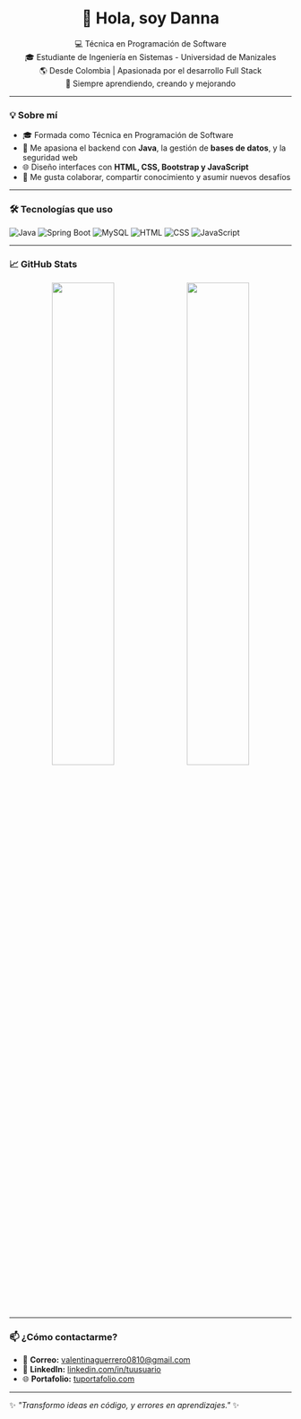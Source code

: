 <h1 align="center">👋 Hola, soy Danna</h1>

<p align="center">
  💻 Técnica en Programación de Software <br>
  🎓 Estudiante de Ingeniería en Sistemas - Universidad de Manizales <br>
  🌎 Desde Colombia | Apasionada por el desarrollo Full Stack <br>
  🚀 Siempre aprendiendo, creando y mejorando
</p>

---

### 💡 Sobre mí

- 🎓 Formada como Técnica en Programación de Software  
- 🧠 Me apasiona el backend con **Java**, la gestión de **bases de datos**, y la seguridad web  
- 🌐 Diseño interfaces con **HTML, CSS, Bootstrap y JavaScript**  
- 🤝 Me gusta colaborar, compartir conocimiento y asumir nuevos desafíos  

---

### 🛠️ Tecnologías que uso

![Java](https://img.shields.io/badge/Java-ED8B00?style=for-the-badge&logo=java&logoColor=white)
![Spring Boot](https://img.shields.io/badge/SpringBoot-6DB33F?style=for-the-badge&logo=springboot&logoColor=white)
![MySQL](https://img.shields.io/badge/MySQL-005C84?style=for-the-badge&logo=mysql&logoColor=white)
![HTML](https://img.shields.io/badge/HTML-E44D26?style=for-the-badge&logo=html5&logoColor=white)
![CSS](https://img.shields.io/badge/CSS-264de4?style=for-the-badge&logo=css3&logoColor=white)
![JavaScript](https://img.shields.io/badge/JavaScript-F7DF1E?style=for-the-badge&logo=javascript&logoColor=black)

---

### 📈 GitHub Stats

<p align="center">
  <img src="https://github-readme-stats.vercel.app/api?username=dannausuario&show_icons=true&theme=radical" width="47%" />
  <img src="https://github-readme-stats.vercel.app/api/top-langs/?username=dannausuario&layout=compact&theme=radical" width="47%" />
</p>

---

### 📫 ¿Cómo contactarme?

- 📩 **Correo:** valentinaguerrero0810@gmail.com 
- 💼 **LinkedIn:** [linkedin.com/in/tuusuario](https://www.linkedin.com/in/valentina-guerrero-4b3a39355/?trk=opento_sprofile_goalscard)  
- 🌐 **Portafolio:** [tuportafolio.com](https://tuportafolio.com)

---

✨ _"Transformo ideas en código, y errores en aprendizajes."_ ✨
